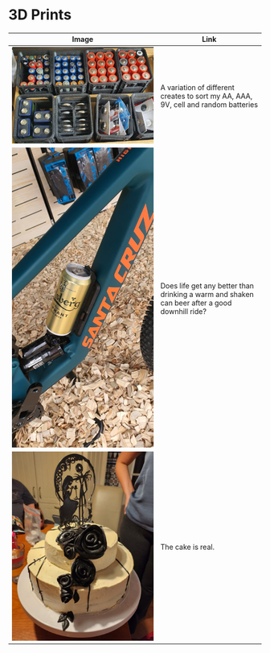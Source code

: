 # 3D Prints

| Image                                                     | Link                                                                                          |
|-----------------------------------------------------------|-----------------------------------------------------------------------------------------------|
| [![battery](_3d-battery3.jpg)](3dprints.md#battery-crate) | A variation of different creates to sort my AA, AAA, 9V, cell and random batteries            |
| [![beer-bike](_beer-bike.jpg)](3dprints.md#beer-bike)     | Does life get any better than drinking a warm and shaken can beer after a good downhill ride? |
| [![cake](_cake2.jpg)](cake.md)                            | The cake is real.                                                                             |

